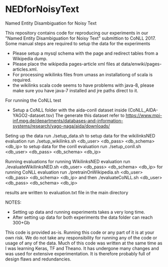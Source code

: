 # NEDforNoisyText
Named Entity Disambiguation for Noisy Text

This repository contains code for reproducing our experiments in our "Named Entity Disambiguation for Noisy Text" submittion to CoNLL 2017.
Some manual steps are required to setup the data for the experiments

- Please setup a mysql schema with the page and redirect tables from a Wikipedia dump.
- Please place the wikipedia pages-article xml files at data/enwiki/pages-articles.xml.
- For processing wikilinks files from umass an installationg of scala is required.
- the wikilinks scala code seems to have problems with java-8, please make sure you have java-7 installed and jre paths direct to it.


For running the CoNLL test

- Setup a CoNLL folder with the aida-conll dataset inside (CoNLL_AIDA-YAGO2-dataset.tsv)
The generate this dataset refer to https://www.mpi-inf.mpg.de/departments/databases-and-information-systems/research/yago-naga/aida/downloads/


Seting up the data
run ./setup_data.sh
to setup data for the wikilinksNED evaluation run ./setup_wikilinks.sh <db_user> <db_pass> <db_schema> <db_ip>
to setup data for the conll evaluation run ./setup_conll.sh <db_user> <db_pass> <db_schema> <db_ip>


Running evaluations
for running WikilinksNED evaluation run ./evaluateWikilinksNED.sh <db_user> <db_pass> <db_schema> <db_ip>
for running CoNLL evaluation run ./pretrainOnWikipedia.sh <db_user> <db_pass> <db_schema> <db_ip>
and then ./evaluateCoNLL.sh <db_user> <db_pass> <db_schema> <db_ip>


results are written to evaluation.txt file in the main directory

NOTES:
- Setting up data and running experiments takes a very long time.
- After setting up data for both experiments the data folder can reach 300+Gb

This code is provided as-is. Running this code or any part of it is at your own risk. We do not take any responsibility for running any of the code or usage of any of the data. 
Much of this code was written at the same time as I was learning Keras, TF and Theano. It has undergone many changes and was used for extensive experimentation. It is therefore probably full of design flaws and redundancies. 
